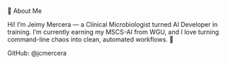 👋 About Me

Hi! I’m Jeimy Mercera — a Clinical Microbiologist turned AI Developer in training. I’m currently earning my MSCS-AI from WGU, and I love turning command-line chaos into clean, automated workflows. 🚀

GitHub: @jcmercera

